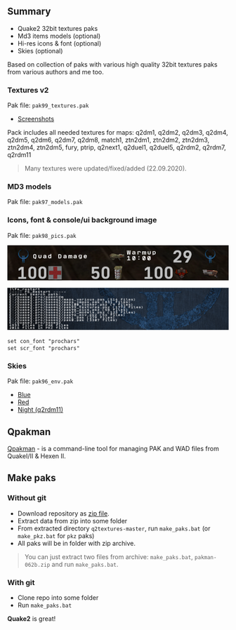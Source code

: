 ﻿## Summary
* Quake2 32bit textures paks
* Md3 items models (optional)
* Hi-res icons & font (optional)
* Skies (optional)

Based on collection of paks with various high quality 32bit textures paks from various authors and me too.

### Textures v2
Pak file: `pak99_textures.pak`

* [Screenshots](https://github.com/tosher/q2textures/tree/master/screens)

Pack includes all needed textures for maps:
q2dm1, q2dm2, q2dm3, q2dm4, q2dm5, q2dm6, q2dm7, q2dm8, match1, ztn2dm1, ztn2dm2, ztn2dm3, ztn2dm4, ztn2dm5, fury, ptrip, q2next1, q2duel1, q2duel5, q2rdm2, q2rdm7, q2rdm11

> Many textures were updated/fixed/added (22.09.2020).

### MD3 models
Pak file: `pak97_models.pak`

### Icons, font & console/ui background image
Pak file: `pak98_pics.pak`

<p><img src="screens/pics-01.png"></p>

<p><img src="screens/prochars-01.png"></p>

```
set con_font "prochars"
set scr_font "prochars"
```

### Skies
Pak file: `pak96_env.pak`

* [Blue](https://github.com/tosher/q2textures/tree/master/screens/env-01.png)
* [Red](https://github.com/tosher/q2textures/tree/master/screens/env-02.png)
* [Night (q2rdm11)](https://github.com/tosher/q2textures/tree/master/screens/env-q2rdm11-03.png)

## Qpakman
[Qpakman](https://github.com/bunder/qpakman) - is a command-line tool for managing PAK and WAD files from QuakeI/II & Hexen II.

## Make paks

### Without git
* Download repository as [zip file](https://github.com/tosher/q2textures/archive/master.zip).
* Extract data from zip into some folder
* From extracted directory `q2textures-master`, run `make_paks.bat` (or `make_pkz.bat` for `pkz` paks)
* All paks will be in folder with zip archive.

> You can just extract two files from archive: `make_paks.bat`, `pakman-062b.zip` and run `make_paks.bat`.

### With git
* Clone repo into some folder
* Run `make_paks.bat`

**Quake2** is great!